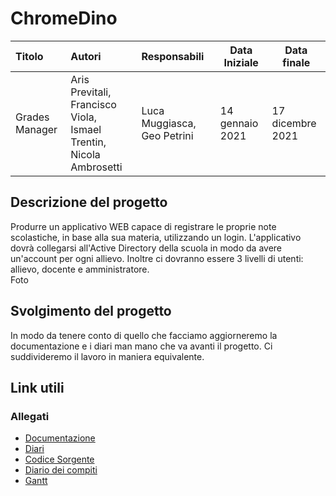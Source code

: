 # ChromeDino

|Titolo                   |Autori             |Responsabili         | Data Iniziale|Data finale|
|:------------------------|:------------------|:---------------------|---------------|-------|
|Grades Manager                   | Aris Previtali,<br> Francisco Viola,<br> Ismael Trentin, Nicola Ambrosetti | Luca Muggiasca, Geo Petrini |14 gennaio 2021|17 dicembre 2021|

## Descrizione del progetto
Produrre un applicativo WEB capace di registrare le proprie note scolastiche, in base alla sua materia, utilizzando un login. L'applicativo dovrà collegarsi all'Active Directory della scuola in modo da avere un'account per ogni allievo. Inoltre ci dovranno essere 3 livelli di utenti: allievo, docente e amministratore.
<br>
Foto 

## Svolgimento del progetto
In modo da tenere conto di quello che facciamo aggiorneremo la documentazione e i diari man mano che va avanti il progetto. Ci suddivideremo il lavoro in maniera equivalente.

## Link utili

### Allegati
 - [Documentazione](./Documenti/Documentazione_GradesManager.md)
 -  [Diari](./Diari)
 - [Codice Sorgente](./src)
 - [Diario dei compiti](./DiarioDeiCompiti/)
 - [Gantt](./Documenti/Gannt_GradesManager.gan)